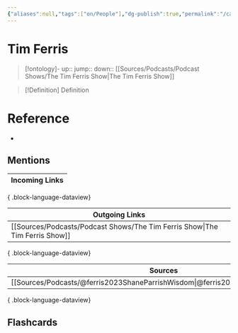 ```yaml
---
{"aliases":null,"tags":["on/People"],"dg-publish":true,"permalink":"/cards/tim-ferris/","dgPassFrontmatter":true}
---
```


# Tim Ferris

> [!ontology]-
> up:: 
> jump:: 
> down:: [[Sources/Podcasts/Podcast Shows/The Tim Ferris Show\|The Tim Ferris Show]]

> [!Definition] Definition
> 

# Reference
- 

## Mentions
| Incoming Links |
| -------------- |

{ .block-language-dataview}

| Outgoing Links                                                                 |
| ------------------------------------------------------------------------------ |
| [[Sources/Podcasts/Podcast Shows/The Tim Ferris Show\|The Tim Ferris Show]] |

{ .block-language-dataview}

| Sources                                                                              |
| ------------------------------------------------------------------------------------ |
| [[Sources/Podcasts/@ferris2023ShaneParrishWisdom\|@ferris2023ShaneParrishWisdom]] |

{ .block-language-dataview}

## Flashcards 
